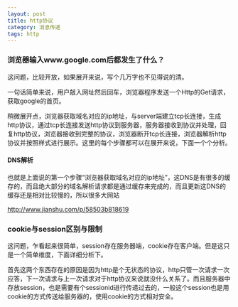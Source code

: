 ```yaml
---
layout: post
title: http协议
category: 消息传递
tags: http
---
```


### 浏览器输入www.google.com后都发生了什么？ ###

这问题，比较开放，如果展开来说，写个几万字也不见得说的清。

一句话简单来说，用户敲入网址然后回车，浏览器程序发送一个Http的Get请求，获取google的首页。

稍微展开点，浏览器获取域名对应的ip地址，与server端建立tcp长连接，生成http协议，通过tcp长连接发送http协议到服务器，服务器接收到协议并处理，回复http协议，浏览器接收到完整的协议，浏览器断开tcp长连接，浏览器解析http协议并按照样式进行展示。这里的每个步骤都可以在展开来说，下面一个个分析。

#### DNS解析 ####
也就是上面说的第一个步骤“浏览器获取域名对应的ip地址”，这DNS是有很多的缓存的，而且绝大部分的域名解析请求都是通过缓存来完成的，而且更新这DNS的缓存还是相对比较慢的，所以很多大网站

http://www.jianshu.com/p/58503b818619

### cookie与session区别与限制 ###
这问题，乍看起来很简单，session存在服务器端，cookie存在客户端。但是这只是一个简单维度，下面详细分析下。

首先这两个东西存在的原因是因为http是个无状态的协议，http只管一次请求一次应答，下一次请求与上一次请求对于http协议来说就没什么关系了。而且服务器中存放session，也是需要有个sessionid进行传递过去的，一般这个session也是用cookie的方式传送给服务器的，使用cookie的方式相对安全。